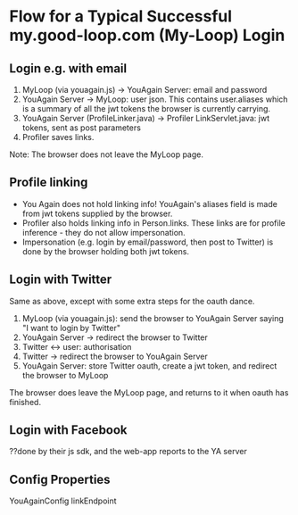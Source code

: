 
# Flow for a Typical Successful my.good-loop.com (My-Loop) Login

## Login e.g. with email

1. MyLoop (via youagain.js) -> YouAgain Server: email and password
2. YouAgain Server -> MyLoop: user json. This contains user.aliases which is a summary of all the jwt tokens the browser is currently carrying.
3. YouAgain Server (ProfileLinker.java) -> Profiler LinkServlet.java: jwt tokens, sent as post parameters
4. Profiler saves links.

Note: The browser does not leave the MyLoop page.

## Profile linking

 - You Again does not hold linking info! YouAgain's aliases field is made from jwt tokens supplied by the browser.
 - Profiler also holds linking info in Person.links. These links are for profile inference - they do not allow impersonation.
 - Impersonation (e.g. login by email/password, then post to Twitter) is done by the browser holding both jwt tokens.

## Login with Twitter

Same as above, except with some extra steps for the oauth dance.

1. MyLoop (via youagain.js): send the browser to YouAgain Server saying "I want to login by Twitter"
2. YouAgain Server -> redirect the browser to Twitter
3. Twitter <-> user: authorisation
4. Twitter -> redirect the browser to YouAgain Server
5. YouAgain Server: store Twitter oauth, create a jwt token, and redirect the browser to MyLoop

The browser does leave the MyLoop page, and returns to it when oauth has finished.

## Login with Facebook

??done by their js sdk, and the web-app reports to the YA server

## Config Properties

YouAgainConfig linkEndpoint


